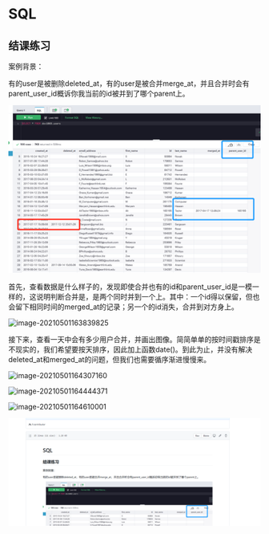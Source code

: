 # SQL

## 结课练习

案例背景：

有的user是被删除deleted_at，有的user是被合并merge_at，并且合并时会有parent_user_id概诉你我当前的id被并到了哪个parent上。

![image-20210501163315680](images/image-20210501163315680.png)





首先，查看数据是什么样子的，发现即使合并也有的id和parent_user_id是一模一样的，这说明判断合并是，是两个同时并到一个上。其中：一个id得以保留，但也会留下相同时间的merged_at的记录；另一个的id消失，合并到对方身上。

![image-20210501163839825](C:\Users\Ben\AppData\Roaming\Typora\typora-user-images\image-20210501163839825.png)

接下来，查看一天中会有多少用户合并，并画出图像。简简单单的按时间戳排序是不现实的，我们希望要按天排序，因此加上函数date()。到此为止，并没有解决deleted_at和merged_at的问题，但我们也需要循序渐进慢慢来。

![image-20210501164307160](C:\Users\Ben\AppData\Roaming\Typora\typora-user-images\image-20210501164307160.png)

![image-20210501164444371](C:\Users\Ben\AppData\Roaming\Typora\typora-user-images\image-20210501164444371.png)

![image-20210501164610001](../../AppData/Roaming/Typora/typora-user-images/image-20210501164610001.png)



![image-20210501172227541](SQL/images/image-20210501172227541.png)